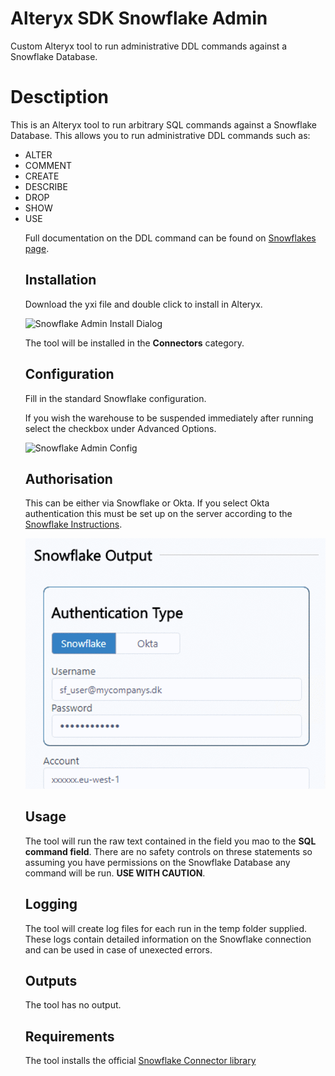 # Alteryx SDK Snowflake Admin
Custom Alteryx tool to run administrative DDL commands against a Snowflake Database.

# Desctiption
This is an Alteryx tool to run arbitrary SQL commands against a Snowflake Database. This allows you to run administrative DDL commands such as:

- ALTER <object>
- COMMENT
- CREATE <object>
- DESCRIBE <object>
- DROP <object>
- SHOW <objects>
- USE <object>

Full documentation on the DDL command can be found on [Snowflakes page](https://docs.snowflake.com/en/sql-reference/sql-ddl-summary.html).

## Installation
Download the yxi file and double click to install in Alteryx.

<img src="https://user-images.githubusercontent.com/4363445/111472549-5c30a480-872a-11eb-906c-8512ea09d21e.png" width='500px' alt="Snowflake Admin Install Dialog">

The tool will be installed in the __Connectors__ category.

## Configuration
Fill in the standard Snowflake configuration.

If you wish the warehouse to be suspended immediately after running select the checkbox under Advanced Options.

<img src="https://user-images.githubusercontent.com/4363445/111470688-69e52a80-8728-11eb-96a9-212544686203.png" width="500" alt="Snowflake Admin Config">

## Authorisation
This can be either via Snowflake or Okta. If you select Okta authentication this must be set up on the server according to the [Snowflake Instructions](https://docs.snowflake.com/en/user-guide/admin-security-fed-auth-configure-snowflake.html). 

<img src='https://github.com/bobpeers/Alteryx_SDK_Snowflake_Output/blob/main/images/okta.gif' width=500px alt='Snowflake Okta Authentication'>

## Usage
The tool will run the raw text contained in the field you mao to the  **SQL command field**. There are no safety controls on threse statements so assuming you have permissions on the Snowflake Database any command will be run. **USE WITH CAUTION**.

## Logging
The tool will create log files for each run in the temp folder supplied. These logs contain detailed information on the Snowflake connection and can be used in case of unexected errors.

## Outputs
The tool has no output.

## Requirements

The tool installs the official [Snowflake Connector library](https://docs.snowflake.com/en/user-guide/python-connector.html)
